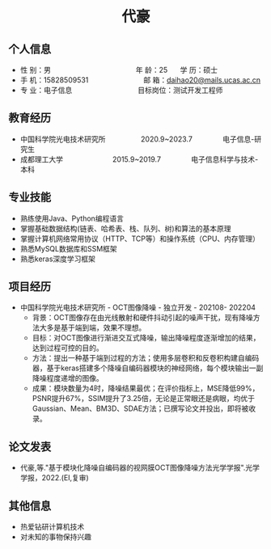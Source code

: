  <center>
     <h1>代豪</h1>
 </center>

## 个人信息 

* 性 别：男&emsp;&emsp;&emsp;&emsp;&emsp;&emsp;&emsp;&emsp;&emsp;&emsp;&emsp;&emsp;年 龄：25 &emsp;&ensp;学 历：硕士
* 手 机：15828509531 &emsp;&emsp;&emsp;&emsp;&emsp;&emsp;&ensp;&emsp;邮 箱：daihao20@mails.ucas.ac.cn    
* 专 业：电子信息 &emsp;&emsp;&emsp;&emsp;&emsp;&emsp;&emsp;&emsp;&emsp;目标岗位：测试开发工程师

## 教育经历
      
* 中国科学院光电技术研究所&emsp;&emsp;&emsp;&emsp;&emsp;2020.9~2023.7&emsp;&emsp;&emsp;&emsp; 电子信息-研究生         
* 成都理工大学&emsp;&emsp;&emsp;&emsp;&emsp;&emsp;&emsp;2015.9~2019.7&emsp;&emsp;&emsp;&emsp; 电子信息科学与技术-本科  

## 专业技能

* 熟练使用Java、Python编程语言
* 掌握基础数据结构(链表、哈希表、栈、队列、树)和算法的基本原理
* 掌握计算机网络常用协议（HTTP、TCP等）和操作系统（CPU、内存管理）
* 熟悉MySQL数据库和SSM框架
* 熟悉keras深度学习框架

## 项目经历

* 中国科学院光电技术研究所 - OCT图像降噪 - 独立开发 - 202108- 202204 
    * 背景：OCT图像存在由光线散射和硬件抖动引起的噪声干扰，现有降噪方法大多是基于端到端，效果不理想。
    * 目标：对OCT图像进行渐进交互式降噪，输出降噪程度逐渐增加的结果，达到过程可控的目的。
    * 方法：提出一种基于端到过程的方法；使用多层卷积和反卷积构建自编码器，基于keras搭建多个降噪自编码器模块的神经网络，每个模块输出一副降噪程度递增的图像。
    * 成果：模块数量为4时，降噪结果最优；在评价指标上，MSE降低99%，PSNR提升67%，SSIM提升了3.25倍，无论是正常眼还是病眼，均优于Gaussian、Mean、BM3D、SDAE方法；已撰写论文并投出，即将被收录。
   


## 论文发表 
* 代豪,等."基于模块化降噪自编码器的视网膜OCT图像降噪方法光学学报".光学学报，2022.(EI,复审)

## 其他信息 
* 热爱钻研计算机技术
* 对未知的事物保持兴趣

